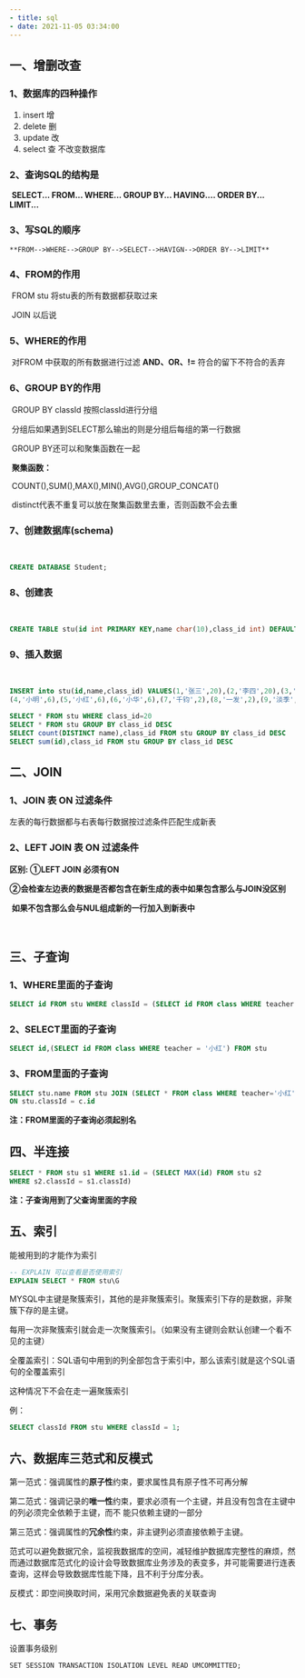 ```yaml
---
- title: sql
- date: 2021-11-05 03:34:00
---
```




## 一、增删改查

### 1、数据库的四种操作 

1. insert 增
2. delete 删
3. update 改
4. select 查 不改变数据库

### 2、查询SQL的结构是

​		**SELECT... FROM... WHERE... GROUP BY... HAVING.... ORDER BY... LIMIT...**

### 3、写SQL的顺序

 	**FROM-->WHERE-->GROUP BY-->SELECT-->HAVIGN-->ORDER BY-->LIMIT**

### 4、FROM的作用

​		FROM stu  将stu表的所有数据都获取过来

​		JOIN 以后说

### 5、WHERE的作用

​		对FROM 中获取的所有数据进行过滤 **AND、OR、!=** 符合的留下不符合的丢弃

### 6、GROUP BY的作用

​		GROUP BY classId 按照classId进行分组

​		分组后如果遇到SELECT那么输出的则是分组后每组的第一行数据

​		GROUP BY还可以和聚集函数在一起

​	**聚集函数：**

​		COUNT(),SUM(),MAX(),MIN(),AVG(),GROUP_CONCAT()

​		distinct代表不重复可以放在聚集函数里去重，否则函数不会去重

### 7、创建数据库(schema)

​		

```sql
CREATE DATABASE Student;
```



### 8、创建表

​		

```sql
CREATE TABLE stu(id int PRIMARY KEY,name char(10),class_id int) DEFAULT charset=utf8mb4
```



### 9、插入数据

​		

```sql
INSERT into stu(id,name,class_id) VALUES(1,'张三',20),(2,'李四',20),(3,'王五',20),
(4,'小明',6),(5,'小红',6),(6,'小华',6),(7,'千钧',2),(8,'一发',2),(9,'淡季',2),(10,'小明',20)
```



```sql
SELECT * FROM stu WHERE class_id=20
SELECT * FROM stu GROUP BY class_id DESC
SELECT count(DISTINCT name),class_id FROM stu GROUP BY class_id DESC
SELECT sum(id),class_id FROM stu GROUP BY class_id DESC
```



## 二、JOIN

### 1、JOIN 表 ON 过滤条件

左表的每行数据都与右表每行数据按过滤条件匹配生成新表

### 2、LEFT JOIN 表 ON 过滤条件

**区别: ①LEFT JOIN 必须有ON**

​		  **②会检查左边表的数据是否都包含在新生成的表中如果包含那么与JOIN没区别**

​			**如果不包含那么会与NUL组成新的一行加入到新表中**

​	

## 三、子查询

### 1、WHERE里面的子查询

```sql
SELECT id FROM stu WHERE classId = (SELECT id FROM class WHERE teacher = '小红')
```



### 2、SELECT里面的子查询

```sql
SELECT id,(SELECT id FROM class WHERE teacher = '小红') FROM stu 
```



### 3、FROM里面的子查询

```sql
SELECT stu.name FROM stu JOIN (SELECT * FROM class WHERE teacher='小红') AS c 
ON stu.classId = c.id
```

**注：FROM里面的子查询必须起别名**



## 四、半连接

```sql
SELECT * FROM stu s1 WHERE s1.id = (SELECT MAX(id) FROM stu s2 
WHERE s2.classId = s1.classId)
```

**注：子查询用到了父查询里面的字段**



## 五、索引

能被用到的才能作为索引

```sql
-- EXPLAIN 可以查看是否使用索引
EXPLAIN SELECT * FROM stu\G
```

MYSQL中主键是聚簇索引，其他的是非聚簇索引。聚簇索引下存的是数据，非聚簇下存的是主键。

每用一次非聚簇索引就会走一次聚簇索引。（如果没有主键则会默认创建一个看不见的主键）

全覆盖索引：SQL语句中用到的列全部包含于索引中，那么该索引就是这个SQL语句的全覆盖索引

这种情况下不会在走一遍聚簇索引

例：

```sql
SELECT classId FROM stu WHERE classId = 1;
```

## 六、数据库三范式和反模式

第一范式：强调属性的**原子性**约束，要求属性具有原子性不可再分解

第二范式：强调记录的**唯一性**约束，要求必须有一个主键，并且没有包含在主键中的列必须完全依赖于主键，而不					能只依赖主键的一部分

第三范式：强调属性的**冗余性**约束，非主键列必须直接依赖于主键。

范式可以避免数据冗余，监视我数据库的空间，减轻维护数据库完整性的麻烦，然而通过数据库范式化的设计会导致数据库业务涉及的表变多，并可能需要进行连表查询，这样会导致数据库性能下降，且不利于分库分表。

反模式：即空间换取时间，采用冗余数据避免表的关联查询

## 七、事务

设置事务级别

```
SET SESSION TRANSACTION ISOLATION LEVEL READ UMCOMMITTED;
```


